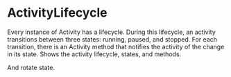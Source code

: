 # ActivityLifecycle

Every instance of Activity has a lifecycle. During this lifecycle, an activity transitions between three states: running, paused, and stopped. For each transition, there is an Activity method that notifies the activity of the change in its state. Shows the activity lifecycle, states, and methods.

And rotate state.
